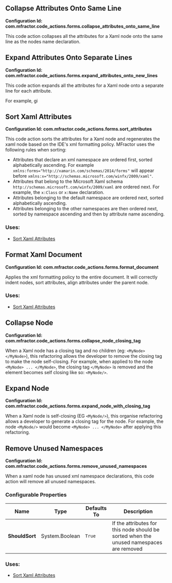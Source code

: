 ## Collapse Attributes Onto Same Line

**Configuration Id: com.mfractor.code_actions.forms.collapse_attributes_onto_same_line**

This code action collapses all the attributes for a Xaml node onto the same line as the nodes name declaration.

## Expand Attributes Onto Separate Lines

**Configuration Id: com.mfractor.code_actions.forms.expand_attributes_onto_new_lines**

This code action expands all the attributes for a Xaml node onto a separate line for each attribute.

For example, gi

## Sort Xaml Attributes

**Configuration Id: com.mfractor.code_actions.forms.sort_attributes**

This code action sorts the attributes for a Xaml node and regenerates the xaml node based on the IDE's xml formatting policy.
MFractor uses the following rules when sorting:

 * Attributes that declare an xml namespace are ordered first, sorted alphabetically ascending. For example `xmlns:forms="http://xamarin.com/schemas/2014/forms"` will appear before `xmlns:x="http://schemas.microsoft.com/winfx/2009/xaml"`.
 * Attributes that belong to the Microsoft Xaml schema `http://schemas.microsoft.com/winfx/2009/xaml` are ordered next. For example, the `x:Class` or `x:Name` declaration.
 * Attributes belonging to the default namespace are ordered next, sorted alphabetically ascending.
 * Attributes belonging to the other namespaces are then ordered next, sorted by namespace ascending and then by attribute name ascending.


### Uses:

 * [Sort Xaml Attributes](/code-generation/xaml.md#sort-xaml-attributes)


## Format Xaml Document

**Configuration Id: com.mfractor.code_actions.forms.format_document**

Applies the xml formatting policy to the entire document. It will correctly indent nodes, sort attributes, align attributes under the parent node.

### Uses:

 * [Sort Xaml Attributes](/code-generation/xaml.md#sort-xaml-attributes)


## Collapse Node

**Configuration Id: com.mfractor.code_actions.forms.collapse_node_closing_tag**

When a Xaml node has a closing tag and no children (eg: `<MyNode> </MyNode>`), this refactoring allows the developer to remove the closing tag to make the node self-closing. For example, when applied to the node `<MyNode> ... </MyNode>`, the closing tag `</MyNode>` is removed and the element becomes self closing like so: `<MyNode/>`.

## Expand Node

**Configuration Id: com.mfractor.code_actions.forms.expand_node_with_closing_tag**

When a Xaml node is self-closing (EG `<MyNode/>`), this organise refactoring allows a developer to generate a closing tag for the node. For example, the node `<MyNode/>` would become `<MyNode> ... </MyNode>` after applying this refactoring.

## Remove Unused Namespaces

**Configuration Id: com.mfractor.code_actions.forms.remove_unused_namespaces**

When a xaml node has unused xml namespace declarations, this code action will remove all unused namespaces.

### Configurable Properties

| Name | Type | Defaults To | Description |
|------|------|-------------|-------------|
| **ShouldSort** | System.Boolean | `True` | If the attributes for this node should be sorted when the unused namespaces are removed |

### Uses:

 * [Sort Xaml Attributes](/code-generation/xaml.md#sort-xaml-attributes)


